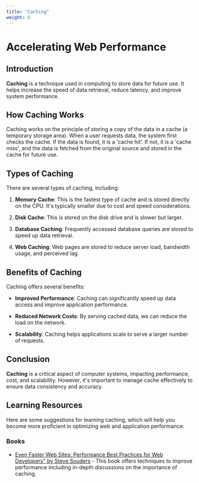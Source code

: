 ```yaml
---
title: "Caching"
weight: 6
---
```

# Accelerating Web Performance

## Introduction

**Caching** is a technique used in computing to store data for future use. It helps increase the speed of data retrieval, reduce latency, and improve system performance.

## How Caching Works

Caching works on the principle of storing a copy of the data in a cache (a temporary storage area). When a user requests data, the system first checks the cache. If the data is found, it is a 'cache hit'. If not, it is a 'cache miss', and the data is fetched from the original source and stored in the cache for future use.

## Types of Caching

There are several types of caching, including:

1. **Memory Cache**: This is the fastest type of cache and is stored directly on the CPU. It's typically smaller due to cost and speed considerations.

2. **Disk Cache**: This is stored on the disk drive and is slower but larger.

3. **Database Caching**: Frequently accessed database queries are stored to speed up data retrieval.

4. **Web Caching**: Web pages are stored to reduce server load, bandwidth usage, and perceived lag.

## Benefits of Caching

Caching offers several benefits:

- **Improved Performance**: Caching can significantly speed up data access and improve application performance.

- **Reduced Network Costs**: By serving cached data, we can reduce the load on the network.

- **Scalability**: Caching helps applications scale to serve a larger number of requests.

## Conclusion

**Caching** is a critical aspect of computer systems, impacting performance, cost, and scalability. However, it's important to manage cache effectively to ensure data consistency and accuracy.

## Learning Resources

Here are some suggestions for learning caching, which will help you become more proficient in optimizing web and application performance:

### Books

- [Even Faster Web Sites: Performance Best Practices for Web Developers" by Steve Souders](https://www.amazon.com/Even-Faster-Web-Sites-Performance/dp/0596522304) - This book offers techniques to improve performance including in-depth discussions on the importance of caching.

